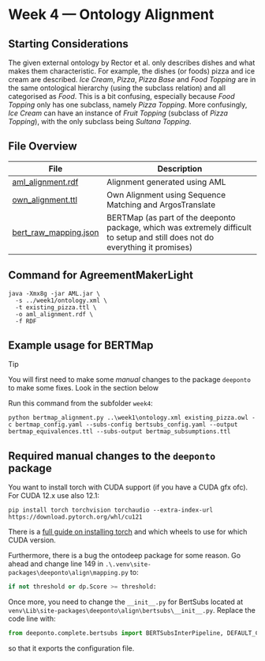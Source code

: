 # Week 4 — Ontology Alignment

## Starting Considerations

The given external ontology by Rector et al. only describes dishes and what makes them characteristic. For example, the
dishes (or foods) pizza and ice cream are described. _Ice Cream_, _Pizza_, _Pizza Base_ and _Food Topping_ are in the same
ontological hierarchy (using the subclass relation) and all categorised as _Food_. This is a bit confusing, especially 
because _Food Topping_ only has one subclass, namely _Pizza Topping_. More confusingly, _Ice Cream_ can have an instance 
of _Fruit Topping_ (subclass of _Pizza Topping_), with the only subclass being _Sultana Topping_.

## File Overview

| File                                                  | Description                                                                                                                    |
|-------------------------------------------------------|--------------------------------------------------------------------------------------------------------------------------------|
| [aml_alignment.rdf](/week4/outputs/aml_alignment.rdf)         | Alignment generated using AML                                                                                                  |
| [own_alignment.ttl](/week4/outputs/own_alignment.ttl)         | Own Alignment using Sequence Matching and ArgosTranslate                                                                       |
| [bert_raw_mapping.json](/week4/outputs/bert_raw_mapping.json) | BERTMap (as part of the deeponto package, which was extremely difficult to setup and still does not do everything it promises) |

## Command for AgreementMakerLight

```shell
java -Xmx8g -jar AML.jar \
  -s ../week1/ontology.xml \
  -t existing_pizza.ttl \
  -o aml_alignment.rdf \
  -f RDF
```


## Example usage for BERTMap
> [!TIP]
> You will first need to make some _manual_ changes to the package `deeponto` to make some fixes.
> Look in the section below

Run this command from the subfolder `week4`:
```shell
python bertmap_alignment.py ..\week1\ontology.xml existing_pizza.owl -c bertmap_config.yaml --subs-config bertsubs_config.yaml --output bertmap_equivalences.ttl --subs-output bertmap_subsumptions.ttl
```

## Required manual changes to the `deeponto` package

You want to install torch with CUDA support (if you have a CUDA gfx ofc). For CUDA 12.x use also 12.1:

```shell
pip install torch torchvision torchaudio --extra-index-url https://download.pytorch.org/whl/cu121
```

There is a [full guide on installing torch](https://pytorch.org/get-started/locally/) and which wheels to use for which CUDA version.

Furthermore, there is a bug the ontodeep package for some reason. Go ahead and change line 149 in `.\.venv\site-packages\deeponto\align\mapping.py` to:
```py
if not threshold or dp.Score >= threshold:
```

Once more, you need to change the `__init__.py` for BertSubs located at `venv\Lib\site-packages\deeponto\align\bertsubs\__init__.py`. Replace the code line with:
```py
from deeponto.complete.bertsubs import BERTSubsInterPipeline, DEFAULT_CONFIG_FILE_INTER
```

so that it exports the configuration file.